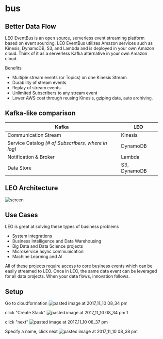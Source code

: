 # bus

## Better Data Flow
LEO EventBus is an open source, serverless event streaming platform based on event sourcing. LEO EventBus utilizes Amazon services such as Kinesis, DynamoDB, S3, and Lambda and is deployed in your own Amazon cloud. Think of it as a serverless Kafka alternative in your own Amazon cloud. 

Benefits
- Multiple stream events (or Topics) on one Kinesis Stream
- Durability of stream events 
- Replay of stream events
- Unlimited Subscribers to any stream event
- Lower AWS cost through reusing Kinesis, gziping data, auto archiving.   

## Kafka-like comparison
Kafka | LEO
------------ | -------------
Communication Stream | Kinesis
Service Catalog *(# of Subscribers, where in log)* | DynamoDB
Notification & Broker | Lambda
Data Store | S3, DynamoDB

## LEO Architecture
![screen](https://user-images.githubusercontent.com/16600791/32670968-d7a1bf2e-c602-11e7-9f0c-d13d1c07fb94.png)

## Use Cases
LEO is great at solving these types of business problems
- System integrations
- Business Intelligence and Data Warehousing
- Big Data and Data Science projects
- Microservice async communication
- Machine Learning and AI

All of these projects require access to core business events which can be easily streamed to LEO. Once in LEO, the same data event can be leveraged for all data projects. When your data flows, innovation follows.  

## Setup
Go to cloudformation
![pasted image at 2017_11_10 08_34 pm](https://user-images.githubusercontent.com/1404265/32686376-5b737fe6-c661-11e7-82c8-e27dd6d15de0.png)

click "Create Stack"
![pasted image at 2017_11_10 08_34 pm 1](https://user-images.githubusercontent.com/1404265/32686413-b6f324b6-c661-11e7-817f-af956ddbfe37.png)

click "next"
![pasted image at 2017_11_10 08_37 pm](https://user-images.githubusercontent.com/1404265/32686436-1c16c44c-c662-11e7-8383-bd94c8f1d803.png)

Specify a name, click next
![pasted image at 2017_11_10 08_38 pm](https://user-images.githubusercontent.com/1404265/32686445-3dff8e68-c662-11e7-8058-2c95899ee3fd.png)

